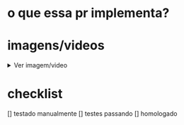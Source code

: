 # o que essa pr implementa?

# imagens/videos

<details>
  <summary> Ver imagem/video</summary>
</details>

# checklist

[] testado manualmente
[] testes passando
[] homologado
